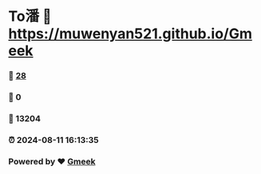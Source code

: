 # To潘 :link: https://muwenyan521.github.io/Gmeek 
### :page_facing_up: [28](https://muwenyan521.github.io/Gmeek/tag.html) 
### :speech_balloon: 0 
### :hibiscus: 13204 
### :alarm_clock: 2024-08-11 16:13:35 
### Powered by :heart: [Gmeek](https://github.com/Meekdai/Gmeek)
